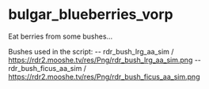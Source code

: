 # bulgar_blueberries_vorp

Eat berries from some bushes...

Bushes used in the script:
-- rdr_bush_lrg_aa_sim / https://rdr2.mooshe.tv/res/Png/rdr_bush_lrg_aa_sim.png
-- rdr_bush_ficus_aa_sim / https://rdr2.mooshe.tv/res/Png/rdr_bush_ficus_aa_sim.png

